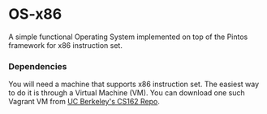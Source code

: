 # OS-x86
A simple functional Operating System implemented on top of the Pintos framework for x86 instruction set.

### Dependencies
You will need a machine that supports x86 instruction set. The easiest way to do it is through a Virtual Machine (VM). You can download one such Vagrant VM from [UC Berkeley's CS162 Repo](https://github.com/Berkeley-CS162/vagrant/).